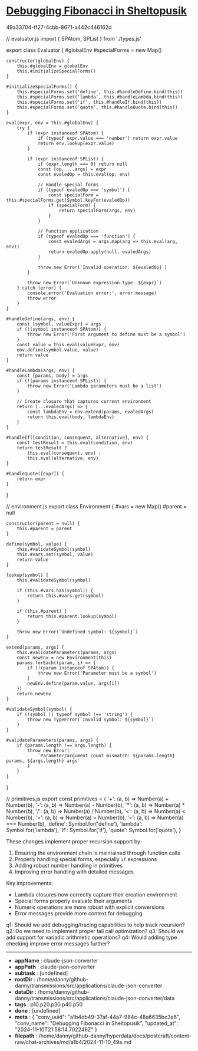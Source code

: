 # [Debugging Fibonacci in Sheltopusik](https://claude.ai/chat/a1b4db49-37af-44a7-984c-48a6635bc3a6)

49a33704-ff27-4cbb-8671-a442c446162d

 

<antArtifact identifier="evaluator-core" type="application/vnd.ant.code" language="javascript" title="Enhanced Evaluator with Proper Recursion Support">
// evaluator.js
import { SPAtom, SPList } from './types.js'

export class Evaluator {
    #globalEnv
    #specialForms = new Map()

    constructor(globalEnv) {
        this.#globalEnv = globalEnv
        this.#initializeSpecialForms()
    }

    #initializeSpecialForms() {
        this.#specialForms.set('define', this.#handleDefine.bind(this))
        this.#specialForms.set('lambda', this.#handleLambda.bind(this))
        this.#specialForms.set('if', this.#handleIf.bind(this))
        this.#specialForms.set('quote', this.#handleQuote.bind(this))
    }

    eval(expr, env = this.#globalEnv) {
        try {
            if (expr instanceof SPAtom) {
                if (typeof expr.value === 'number') return expr.value
                return env.lookup(expr.value)
            }

            if (expr instanceof SPList) {
                if (expr.length === 0) return null
                const [op, ...args] = expr
                const evaledOp = this.eval(op, env)

                // Handle special forms
                if (typeof evaledOp === 'symbol') {
                    const specialForm = this.#specialForms.get(Symbol.keyFor(evaledOp))
                    if (specialForm) {
                        return specialForm(args, env)
                    }
                }

                // Function application
                if (typeof evaledOp === 'function') {
                    const evaledArgs = args.map(arg => this.eval(arg, env))
                    return evaledOp.apply(null, evaledArgs)
                }

                throw new Error(`Invalid operation: ${evaledOp}`)
            }

            throw new Error(`Unknown expression type: ${expr}`)
        } catch (error) {
            console.error('Evaluation error:', error.message)
            throw error
        }
    }

    #handleDefine(args, env) {
        const [symbol, valueExpr] = args
        if (!(symbol instanceof SPAtom)) {
            throw new Error('First argument to define must be a symbol')
        }
        const value = this.eval(valueExpr, env)
        env.define(symbol.value, value)
        return value
    }

    #handleLambda(args, env) {
        const [params, body] = args
        if (!(params instanceof SPList)) {
            throw new Error('Lambda parameters must be a list')
        }
        
        // Create closure that captures current environment
        return (...evaledArgs) => {
            const lambdaEnv = env.extend(params, evaledArgs)
            return this.eval(body, lambdaEnv)
        }
    }

    #handleIf([condition, consequent, alternative], env) {
        const testResult = this.eval(condition, env)
        return testResult ? 
            this.eval(consequent, env) : 
            this.eval(alternative, env)
    }

    #handleQuote([expr]) {
        return expr
    }
}
</antArtifact>

<antArtifact identifier="environment" type="application/vnd.ant.code" language="javascript" title="Enhanced Environment with Proper Scope Chains">
// environment.js
export class Environment {
    #vars = new Map()
    #parent = null

    constructor(parent = null) {
        this.#parent = parent
    }

    define(symbol, value) {
        this.#validateSymbol(symbol)
        this.#vars.set(symbol, value)
        return value
    }

    lookup(symbol) {
        this.#validateSymbol(symbol)
        
        if (this.#vars.has(symbol)) {
            return this.#vars.get(symbol)
        }

        if (this.#parent) {
            return this.#parent.lookup(symbol)
        }

        throw new Error(`Undefined symbol: ${symbol}`)
    }

    extend(params, args) {
        this.#validateParameters(params, args)
        const newEnv = new Environment(this)
        params.forEach((param, i) => {
            if (!(param instanceof SPAtom)) {
                throw new Error('Parameter must be a symbol')
            }
            newEnv.define(param.value, args[i])
        })
        return newEnv
    }

    #validateSymbol(symbol) {
        if (!symbol || typeof symbol !== 'string') {
            throw new TypeError(`Invalid symbol: ${symbol}`)
        }
    }

    #validateParameters(params, args) {
        if (params.length !== args.length) {
            throw new Error(
                `Parameter/argument count mismatch: ${params.length} params, ${args.length} args`
            )
        }
    }
}
</antArtifact>

<antArtifact identifier="primitives" type="application/vnd.ant.code" language="javascript" title="Enhanced Primitives with Complete Numeric Operations">
// primitives.js
export const primitives = {
    '+': (a, b) => Number(a) + Number(b),
    '-': (a, b) => Number(a) - Number(b),
    '*': (a, b) => Number(a) * Number(b),
    '/': (a, b) => Number(a) / Number(b),
    '<': (a, b) => Number(a) < Number(b),
    '>': (a, b) => Number(a) > Number(b),
    '=': (a, b) => Number(a) === Number(b),
    'define': Symbol.for('define'),
    'lambda': Symbol.for('lambda'),
    'if': Symbol.for('if'),
    'quote': Symbol.for('quote'),
}
</antArtifact>

These changes implement proper recursion support by:
1. Ensuring the environment chain is maintained through function calls
2. Properly handling special forms, especially `if` expressions
3. Adding robust number handling in primitives
4. Improving error handling with detailed messages

Key improvements:
- Lambda closures now correctly capture their creation environment
- Special forms properly evaluate their arguments
- Numeric operations are more robust with explicit conversions
- Error messages provide more context for debugging

q1: Should we add debugging/tracing capabilities to help track recursion?
q2: Do we need to implement proper tail call optimization?
q3: Should we add support for variadic arithmetic operations?
q4: Would adding type checking improve error messages further?

---

* **appName** : claude-json-converter
* **appPath** : claude-json-converter
* **subtask** : [undefined]
* **rootDir** : /home/danny/github-danny/transmissions/src/applications/claude-json-converter
* **dataDir** : /home/danny/github-danny/transmissions/src/applications/claude-json-converter/data
* **tags** : p10.p20.p30.p40.p50
* **done** : [undefined]
* **meta** : {
  "conv_uuid": "a1b4db49-37af-44a7-984c-48a6635bc3a6",
  "conv_name": "Debugging Fibonacci in Sheltopusik",
  "updated_at": "2024-11-10T21:58:14.702246Z"
}
* **filepath** : /home/danny/github-danny/hyperdata/docs/postcraft/content-raw/chat-archives/md/a1b4/2024-11-10_49a.md